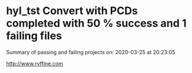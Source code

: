 # hyl_tst Convert with PCDs completed with 50 % success and 1 failing files

Summary of passing and failing projects on: 2020-03-25 at 20:23:05

http://www.ryffine.com
